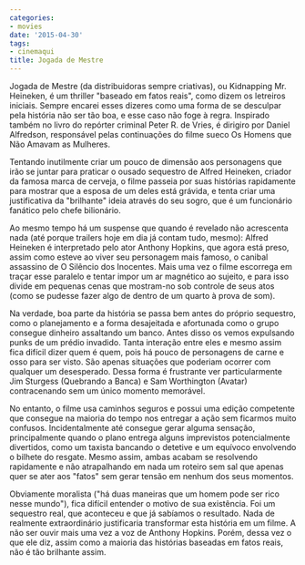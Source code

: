 ```yaml
---
categories:
- movies
date: '2015-04-30'
tags:
- cinemaqui
title: Jogada de Mestre
---
```


Jogada de Mestre (da distribuidoras sempre criativas), ou Kidnapping Mr. Heineken, é um thriller "baseado em fatos reais", como dizem os letreiros iniciais. Sempre encarei esses dizeres como uma forma de se desculpar pela história não ser tão boa, e esse caso não foge à regra. Inspirado também no livro do repórter criminal Peter R. de Vries, é dirigiro por Daniel Alfredson, responsável pelas continuações do filme sueco Os Homens que Não Amavam as Mulheres.

Tentando inutilmente criar um pouco de dimensão aos personagens que irão se juntar para praticar o ousado sequestro de Alfred Heineken, criador da famosa marca de cerveja, o filme passeia por suas histórias rapidamente para mostrar que a esposa de um deles está grávida, e tenta criar uma justificativa da "brilhante" ideia através do seu sogro, que é um funcionário fanático pelo chefe bilionário.

Ao mesmo tempo há um suspense que quando é revelado não acrescenta nada (até porque trailers hoje em dia já contam tudo, mesmo): Alfred Heineken é interpretado pelo ator Anthony Hopkins, que agora está preso, assim como esteve ao viver seu personagem mais famoso, o canibal assassino de O Silêncio dos Inocentes. Mais uma vez o filme escorrega em traçar esse paralelo e tentar impor um ar magnético ao sujeito, e para isso divide em pequenas cenas que mostram-no sob controle de seus atos (como se pudesse fazer algo de dentro de um quarto à prova de som).

Na verdade, boa parte da história se passa bem antes do próprio sequestro, como o planejamento e a forma desajeitada e afortunada como o grupo consegue dinheiro assaltando um banco. Antes disso os vemos expulsando punks de um prédio invadido. Tanta interação entre eles e mesmo assim fica difícil dizer quem é quem, pois há pouco de personagens de carne e osso para ser visto. São apenas situações que poderiam ocorrer com qualquer um desesperado. Dessa forma é frustrante ver particularmente Jim Sturgess (Quebrando a Banca) e Sam Worthington (Avatar) contracenando sem um único momento memorável.

No entanto, o filme usa caminhos seguros e possui uma edição competente que consegue na maioria do tempo nos entregar a ação sem ficarmos muito confusos. Incidentalmente até consegue gerar alguma sensação, principalmente quando o plano entrega alguns imprevistos potencialmente divertidos, como um taxista bancando o detetive e um equívoco envolvendo o bilhete do resgate. Mesmo assim, ambas acabam se resolvendo rapidamente e não atrapalhando em nada um roteiro sem sal que apenas quer se ater aos "fatos" sem gerar tensão em nenhum dos seus momentos.

Obviamente moralista ("há duas maneiras que um homem pode ser rico nesse mundo"), fica difícil entender o motivo de sua existência. Foi um sequestro real, que aconteceu e que já sabíamos o resultado. Nada de realmente extraordinário justificaria transformar esta história em um filme. A não ser ouvir mais uma vez a voz de Anthony Hopkins. Porém, dessa vez o que ele diz, assim como a maioria das histórias baseadas em fatos reais, não é tão brilhante assim.
